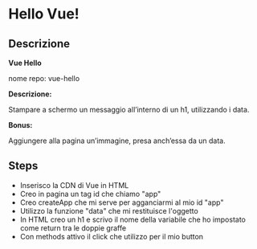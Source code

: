 Hello Vue!
===
## Descrizione

**Vue Hello**

nome repo: vue-hello

**Descrizione:**

Stampare a schermo un messaggio all’interno di un h1, utilizzando i data.

**Bonus:**

Aggiungere alla pagina un’immagine, presa anch’essa da un data.

## Steps
- Inserisco la CDN di Vue in HTML
- Creo in pagina un tag id che chiamo "app"
- Creo createApp che mi serve per agganciarmi al mio id "app"
- Utilizzo la funzione "data" che mi restituisce l'oggetto
- In HTML creo un h1 e scrivo il nome della variabile che ho impostato come return tra le doppie graffe
- Con methods attivo il click che utilizzo per il mio button